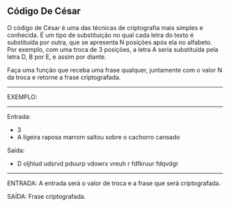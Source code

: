 ## Código De César

O código de César é uma das técnicas de criptografia mais simples e conhecida. É um tipo de substituição no qual cada letra do texto é substituída por outra, que se apresenta N posições após ela no alfabeto. Por exemplo, com uma troca de 3 posições,
a letra A seria substituída pela letra D, B por E, e assim por diante.

Faça uma função que receba uma frase qualquer, juntamente com o valor N da troca e retorne a frase criptografada.

---

EXEMPLO:

---

Entrada:

-  3
-  A ligeira raposa marrom saltou sobre o cachorro cansado

Saída:

-  D oljhlud udsrvd pduurp vdowrx vreuh r fdfkruur fdqvdgr

---

ENTRADA: A entrada será o valor de troca e a frase que será criptografada.

SAÍDA: Frase criptografada.
